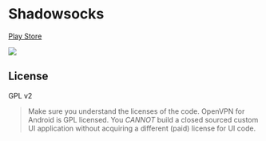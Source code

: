 # Shadowsocks
[Play Store](https://play.google.com/store/apps/details?id=global.vpn.usa)  

![](https://github.com/yuger/Shadowsocks/blob/master/screen.jpg)  

License
---------------------------------
GPL v2
> Make sure you understand the licenses of the code. OpenVPN for Android is GPL licensed.
> You _CANNOT_ build a closed sourced custom UI application without acquiring a different (paid) license for UI code.
